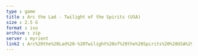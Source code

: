 ```yaml
---
type : game
title : Arc the Lad - Twilight of the Spirits (USA)
size : 2.5 G
format : iso
archive : zip
server : myrient
link2 : Arc%20the%20Lad%20-%20Twilight%20of%20the%20Spirits%20%28USA%29
---
```

